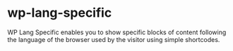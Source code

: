 # wp-lang-specific
WP Lang Specific enables you to show specific blocks of content following the language of the browser used by the visitor using simple shortcodes.
